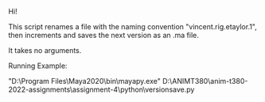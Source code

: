 Hi!

This script renames a file with the naming convention "vincent.rig.etaylor.1", then increments and saves the next version as an .ma file.

It takes no arguments. 

Running Example:

"D:\Program Files\Maya2020\bin\mayapy.exe" D:\ANIMT380\anim-t380-2022-assignments\assignment-4\python\versionsave.py
